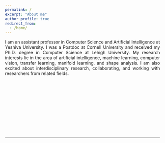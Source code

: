 ```yaml
---
permalink: /
excerpt: "About me"
author_profile: true
redirect_from: 
  - /home/
---
```


<p align="justify"> I am an assistant professor in Computer Science and Artificial Intelligence at Yeshiva University. I was a Postdoc at Cornell University and received my Ph.D. degree in Computer Science at Lehigh University. My research interests lie in the area of artificial intelligence, machine learning, computer vision, transfer learning, manifold learning, and shape analysis. I am also excited about interdisciplinary research, collaborating, and working with researchers from related fields. </p>

<p> &ensp;</p>

 <!-- <p align="justify"> <b> I am looking for highly self-motivated Ph.D. students. Please send me your CV if you are interested in machine learning and computer vision (requirement: Math & CS background). </b> </p> -->


<p> &ensp;</p>
<p> &ensp;</p>

 <!-- Contact: ====== E-mail: youshan.zhang@yu.edu -->


<p> &ensp;</p>
<p> &ensp;</p>
<p> &ensp;</p>



---
 <!--This website is still under construction.-->

 <!--Last updated: 07/09/2022-->
